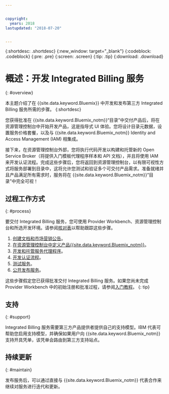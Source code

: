 ```yaml
---


copyright:
  years: 2018
lastupdated: "2018-07-20"


---
```


{:shortdesc: .shortdesc}
{:new_window: target="_blank"}
{:codeblock: .codeblock}
{:pre: .pre}
{:screen: .screen}
{:tip: .tip}
{:download: .download}

# 概述：开发 Integrated Billing 服务
{: #overview}

本主题介绍了在 {{site.data.keyword.Bluemix}} 中开发和发布第三方 Integrated Billing 服务所需的步骤。
{:shortdesc}

您获得批准在 {{site.data.keyword.Bluemix_notm}}“目录”中交付产品后，将在资源管理控制台中开始开发产品，这是指导式 UI 体验。您将设计目录元数据，设置服务价格套餐，以及与 {{site.data.keyword.Bluemix_notm}} Identity and Access Management (IAM) 相集成。 

接下来，在资源管理控制台外部，您将执行代码开发以构建和托管新的 Open Service Broker（将提供入门模板代理程序样本和 API 文档），并且将使用 IAM 来开发认证流程。完成这些步骤后，您将返回到资源管理控制台，以有限可视性方式将服务部署到目录中，这将允许您测试和验证多个可交付产品需求。准备就绪并且产品满足所有需求时，服务将在 {{site.data.keyword.Bluemix_notm}}“目录”中完全可视！


## 过程工作方式
{: #process}

要交付 Integrated Billing 服务，您可使用 Provider Workbench、资源管理控制台和所选开发环境。请参阅[核对表](/docs/third-party/checklist.html#checklist)以帮助跟踪这些步骤。

1. [创建文档和市场营销公告](/docs/third-party/cis1-docs-marketing.html)。
2. [在资源管理控制台中定义产品{{site.data.keyword.Bluemix_notm}}](/docs/third-party/cis2-rmc-define.html)。
3. [开发和托管服务代理程序](/docs/third-party/cis3-broker.html)。
4. [开发认证流程](/docs/third-party/cis5-iam.html)。
5. [测试服务](/docs/third-party/cis4-rmc-publish.html)。
6. [公开发布服务](/docs/third-party/cis6-ga.html)。

这些步骤假定您已获得批准交付 Integrated Billing 服务。如果您尚未完成 Provider Workbench 中的初始注册和批准过程，请参阅[入门教程](/docs/third-party/index.md)。
{: tip}

## 支持
{: #support}

Integrated Billing 服务需要第三方产品提供者提供自己的支持模型。IBM 代表可帮助您启用支持模型，并确保如果用户向 {{site.data.keyword.Bluemix_notm}} 支持开具凭单，该凭单会路由到第三方支持站点。

## 持续更新
{: #maintain}

发布服务后，可以通过直接与 {{site.data.keyword.Bluemix_notm}} 代表合作来继续对服务进行迭代和更新。



